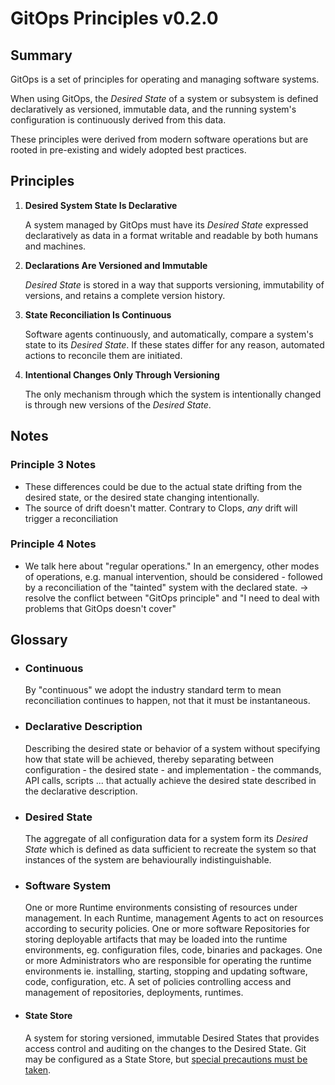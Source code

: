 # GitOps Principles v0.2.0

## Summary

GitOps is a set of principles for operating and managing software systems.

When using GitOps, the _Desired State_ of a system or subsystem is defined declaratively as versioned, immutable data, and the running system's configuration is continuously derived from this data.

These principles were derived from modern software operations but are rooted in pre-existing and widely adopted best practices.

## Principles

1. **Desired System State Is Declarative**

    A system managed by GitOps must have its _Desired State_ expressed declaratively as data in a format writable and readable by both humans and machines.

2. **Declarations Are Versioned and Immutable**

    _Desired State_ is stored in a way that supports versioning, immutability of versions, and retains a complete version history.

3. **State Reconciliation Is Continuous**

    Software agents continuously, and automatically, compare a system's state to its _Desired State_.
    If these states differ for any reason, automated actions to reconcile them are initiated.

4. **Intentional Changes Only Through Versioning**

    The only mechanism through which the system is intentionally changed is through new versions of the _Desired State_.

## Notes

### Principle 3 Notes

- These differences could be due to the actual state drifting from the desired state, or the desired state changing intentionally.
- The source of drift doesn't matter. Contrary to CIops, _any_ drift will trigger a reconciliation

### Principle 4 Notes

- We talk here about "regular operations." In an emergency, other modes of operations, e.g. manual intervention, should be considered - followed by a reconciliation of the "tainted" system with the declared state. → resolve the conflict between "GitOps principle" and "I need to deal with problems that GitOps doesn't cover"

## Glossary

- ### Continuous

    By "continuous" we adopt the industry standard term to mean reconciliation continues to happen, not that it must be instantaneous.

- ### Declarative Description

    Describing the desired state or behavior of a system without specifying how that state will be achieved, thereby separating between configuration - the desired state - and implementation - the commands, API calls, scripts ... that actually achieve the desired state described in the declarative description.

- ### Desired State

    The aggregate of all configuration data for a system form its _Desired State_ which is defined as data sufficient to recreate the system so that instances of the system are behaviourally indistinguishable.

- ### Software System

    One or more Runtime environments consisting of resources under management.
    In each Runtime, management Agents to act on resources according to security policies.
    One or more software Repositories for storing deployable artifacts that may be loaded into the runtime environments, eg. configuration files, code, binaries and packages.
    One or more Administrators who are responsible for operating the runtime environments ie. installing, starting, stopping and updating software, code, configuration, etc.
    A set of policies controlling access and management of repositories, deployments, runtimes.

- #### State Store

    A system for storing versioned, immutable Desired States that provides access control and auditing on the changes to the Desired State. Git may be configured as a State Store, but [special precautions must be taken](recipes/SETTING_UP_GIT.md).
